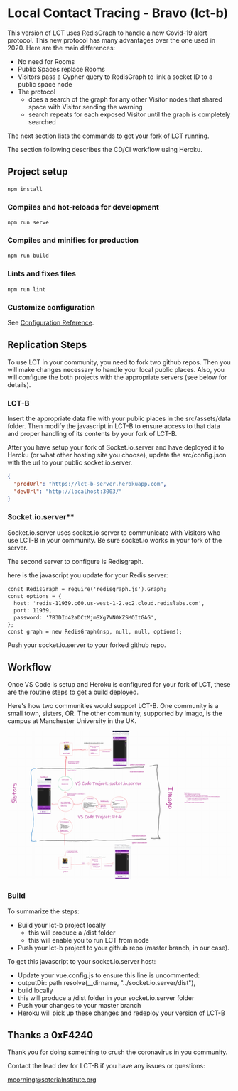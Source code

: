 # Local Contact Tracing - Bravo (lct-b)

This version of LCT uses RedisGraph to handle a new Covid-19 alert protocol. This new protocol has many advantages over the one used in 2020. Here are the main differences:

- No need for Rooms
- Public Spaces replace Rooms
- Visitors pass a Cypher query to RedisGraph to link a socket ID to a public space node
- The protocol  
  - does a search of the graph for any other Visitor nodes that shared space with Visitor sending the warning
  - search repeats for each exposed Visitor until the graph is completely searched
  
The next section lists the commands to get your fork of LCT running.

The section following describes the CD/CI workflow using Heroku.
## Project setup
```
npm install
```

### Compiles and hot-reloads for development
```
npm run serve
```

### Compiles and minifies for production
```
npm run build
```

### Lints and fixes files
```
npm run lint
```

### Customize configuration
See [Configuration Reference](https://cli.vuejs.org/config/).


## Replication Steps

To use LCT in your community, you need to fork two github repos. Then you will make changes necessary to handle your local public places. Also, you will configure the both projects with the appropriate servers (see below for details).
### LCT-B

Insert the appropriate data file with your public places in the src/assets/data folder. Then modify the javascript in LCT-B to ensure access to that data and proper handling of its contents by your fork of LCT-B.

After you have setup your fork of Socket.io.server and have deployed it to Heroku (or what other hosting site you choose), update the src/config.json with the url to your public socket.io.server.

```json
{
  "prodUrl": "https://lct-b-server.herokuapp.com",
  "devUrl": "http://localhost:3003/"
}
```

### Socket.io.server**

Socket.io.server uses socket.io server to communicate with Visitors who use LCT-B in your community. Be sure socket.io works in your fork of the server.

The second server to configure is Redisgraph.

here is the javascript you update for your Redis server:

```javacript
const RedisGraph = require('redisgraph.js').Graph;
const options = {
  host: 'redis-11939.c60.us-west-1-2.ec2.cloud.redislabs.com',
  port: 11939,
  password: '7B3DId42aDCtMjmSXg7VN0XZSMOItGAG',
};
const graph = new RedisGraph(nsp, null, null, options);
```
Push your socket.io.server to your forked github repo.
## Workflow

Once VS Code is setup and Heroku is configured for your fork of LCT, these are the routine steps to get a build deployed.

Here's how two communities would support LCT-B. One community is a small town, sisters, OR. The other community, supported by Imago, is the campus at Manchester University in the UK.

![CDCI Workflow](/assets/CDCI%20Workflow.png)
### Build

To summarize the steps:

- Build your lct-b project locally 
  - this will produce a /dist folder
  - this will enable you to run LCT from node 
- Push your lct-b project to your github repo (master branch, in our case).

To get this javascript to your socket.io.server host:
- Update your vue.config.js to ensure this line is uncommented:
- outputDir: path.resolve(__dirname, "../socket.io.server/dist"),
- build locally
- this will produce a /dist folder in  your socket.io.server folder
- Push your changes to your master branch
- Heroku will pick up these changes and redeploy your version of LCT-B

## Thanks a 0xF4240

Thank you for doing something to crush the coronavirus in you community.

Contact the lead dev for LCT-B if you have any issues or questions:

<mcorning@soteriaInstitute.org>


